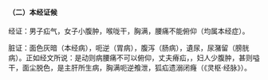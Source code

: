 #### （二）本经证候

经证：男子疝气，女子小腹肿，喉咙干，胸满，腰痛不能俯仰（均属本经症）。

脏证：面色灰暗（本经病），呃逆（胃病），腹泻（肠病），遺尿，尿潴留（膀胱病）。正如经文所说：是动则病腰痛不可以俯仰，丈夫瘠疝，，妇人少腹肿，甚则嗌干，面尘脱色，是主肝所生病，胸满呃逆飧泄，狐疝遗溺闭癃（《灵枢·经脉》）。
